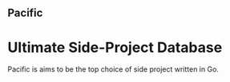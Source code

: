 ## Pacific
# Ultimate Side-Project Database

Pacific is aims to be the top choice of side project written in Go.
